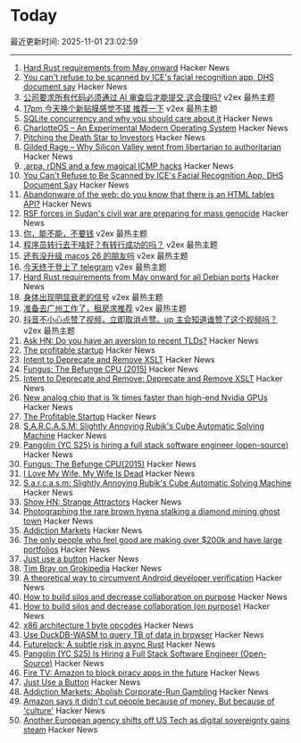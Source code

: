 # Today

最近更新时间: 2025-11-01 23:02:59

--- 
1. [Hard Rust requirements from May onward](https://lists.debian.org/debian-devel/2025/10/msg00285.html) Hacker News
2. [You can't refuse to be scanned by ICE's facial recognition app, DHS document say](https://www.404media.co/you-cant-refuse-to-be-scanned-by-ices-facial-recognition-app-dhs-document-says/) Hacker News
3. [公司要求所有代码必须通过 AI 审查后才能提交,这合理吗?](https://www.v2ex.com/t/1169898) v2ex 最热主题
4. [17pm 今天换个新贴膜感觉不错 推荐一下](https://www.v2ex.com/t/1169845) v2ex 最热主题
5. [SQLite concurrency and why you should care about it](https://jellyfin.org/posts/SQLite-locking/) Hacker News
6. [CharlotteOS – An Experimental Modern Operating System](https://github.com/charlotte-os/Catten) Hacker News
7. [Pitching the Death Star to Investors](https://supremefounder.com/pitching-investors.html) Hacker News
8. [Gilded Rage – Why Silicon Valley went from libertarian to authoritarian](https://paulkrugman.substack.com/p/gilded-rage-talking-with-jacob-silverman) Hacker News
9. [.arpa, rDNS and a few magical ICMP hacks](https://sdomi.pl/weblog/24-arpa-hacks/) Hacker News
10. [You Can't Refuse to Be Scanned by ICE's Facial Recognition App, DHS Document Say](https://www.404media.co/you-cant-refuse-to-be-scanned-by-ices-facial-recognition-app-dhs-document-says/) Hacker News
11. [Abandonware of the web: do you know that there is an HTML tables API?](https://christianheilmann.com/2025/10/08/abandonware-of-the-web-do-you-know-that-there-is-an-html-tables-api/) Hacker News
12. [RSF forces in Sudan's civil war are preparing for mass genocide](https://www.economist.com/middle-east-and-africa/2025/10/30/darfurs-besieged-capital-falls-to-the-rapid-support-forces) Hacker News
13. [你，能不能，不要钱](https://www.v2ex.com/t/1169877) v2ex 最热主题
14. [程序员转行去干啥好？有转行成功的吗？](https://www.v2ex.com/t/1169865) v2ex 最热主题
15. [还有没升级 macos 26 的朋友吗](https://www.v2ex.com/t/1169857) v2ex 最热主题
16. [今天终于登上了 telegram](https://www.v2ex.com/t/1169848) v2ex 最热主题
17. [Hard Rust requirements from May onward for all Debian ports](https://lists.debian.org/debian-devel/2025/10/msg00285.html) Hacker News
18. [身体出现明显衰老的信号](https://www.v2ex.com/t/1169856) v2ex 最热主题
19. [准备去广州工作了，租房求推荐](https://www.v2ex.com/t/1169850) v2ex 最热主题
20. [抖音不小心点赞了视频，立即取消点赞。up 主会知道谁赞了这个视频吗？](https://www.v2ex.com/t/1169833) v2ex 最热主题
21. [Ask HN: Do you have an aversion to recent TLDs?](https://news.ycombinator.com/item?id=45779720) Hacker News
22. [The profitable startup](https://linear.app/now/the-profitable-startup) Hacker News
23. [Intent to Deprecate and Remove XSLT](https://groups.google.com/a/chromium.org/g/blink-dev/c/CxL4gYZeSJA/m/yNs4EsD5AQAJ) Hacker News
24. [Fungus: The Befunge CPU (2015)](https://www.bedroomlan.org/hardware/fungus/) Hacker News
25. [Intent to Deprecate and Remove: Deprecate and Remove XSLT](https://groups.google.com/a/chromium.org/g/blink-dev/c/CxL4gYZeSJA/m/yNs4EsD5AQAJ) Hacker News
26. [New analog chip that is 1k times faster than high-end Nvidia GPUs](https://www.livescience.com/technology/computing/china-solves-century-old-problem-with-new-analog-chip-that-is-1-000-times-faster-than-high-end-nvidia-gpus) Hacker News
27. [The Profitable Startup](https://linear.app/now/the-profitable-startup) Hacker News
28. [S.A.R.C.A.S.M: Slightly Annoying Rubik's Cube Automatic Solving Machine](https://github.com/vindar/SARCASM) Hacker News
29. [Pangolin (YC S25) is hiring a full stack software engineer (open-source)](https://docs.pangolin.net/careers/software-engineer-full-stack) Hacker News
30. [Fungus: The Befunge CPU(2015)](https://www.bedroomlan.org/hardware/fungus/) Hacker News
31. [I Love My Wife, My Wife Is Dead](https://www.bingqiangao.com/poetry/i-love-my-wife-my-wife-is-dead) Hacker News
32. [S.a.r.c.a.s.m: Slightly Annoying Rubik's Cube Automatic Solving Machine](https://github.com/vindar/SARCASM) Hacker News
33. [Show HN: Strange Attractors](https://blog.shashanktomar.com/posts/strange-attractors) Hacker News
34. [Photographing the rare brown hyena stalking a diamond mining ghost town](https://www.bbc.com/future/article/20251014-the-rare-hyena-stalking-a-diamond-mining-ghost-town) Hacker News
35. [Addiction Markets](https://www.thebignewsletter.com/p/addiction-markets-abolish-corporate) Hacker News
36. [The only people who feel good are making over $200k and have large portfolios](https://fortune.com/2025/10/24/why-is-economy-so-bad-recession-not-inflation-fed-rate-cuts-2025/) Hacker News
37. [Just use a button](https://gomakethings.com/just-use-a-button/) Hacker News
38. [Tim Bray on Grokipedia](https://www.tbray.org/ongoing/When/202x/2025/10/28/Grokipedia) Hacker News
39. [A theoretical way to circumvent Android developer verification](https://enaix.github.io/2025/10/30/developer-verification.html) Hacker News
40. [How to build silos and decrease collaboration on purpose](https://www.rubick.com/how-to-build-silos-and-decrease-collaboration/) Hacker News
41. [How to build silos and decrease collaboration (on purpose)](https://www.rubick.com/how-to-build-silos-and-decrease-collaboration/) Hacker News
42. [x86 architecture 1 byte opcodes](https://www.sandpile.org/x86/opc_1.htm) Hacker News
43. [Use DuckDB-WASM to query TB of data in browser](https://lil.law.harvard.edu/blog/2025/10/24/rethinking-data-discovery-for-libraries-and-digital-humanities/) Hacker News
44. [Futurelock: A subtle risk in async Rust](https://rfd.shared.oxide.computer/rfd/0609) Hacker News
45. [Pangolin (YC S25) Is Hiring a Full Stack Software Engineer (Open-Source)](https://docs.pangolin.net/careers/software-engineer-full-stack) Hacker News
46. [Fire TV: Amazon to block piracy apps in the future](https://www.heise.de/en/news/Fire-TV-Amazon-to-block-piracy-apps-in-the-future-10964878.html) Hacker News
47. [Just Use a Button](https://gomakethings.com/just-use-a-button/) Hacker News
48. [Addiction Markets: Abolish Corporate-Run Gambling](https://www.thebignewsletter.com/p/addiction-markets-abolish-corporate) Hacker News
49. [Amazon says it didn't cut people because of money. But because of 'culture'](https://www.cnn.com/2025/10/30/tech/amazon-layoffs-andy-jassy-ai-culture) Hacker News
50. [Another European agency shifts off US Tech as digital sovereignty gains steam](https://www.zdnet.com/article/another-european-agency-ditches-big-tech-as-digital-sovereignty-movement-gains-steam/) Hacker News
